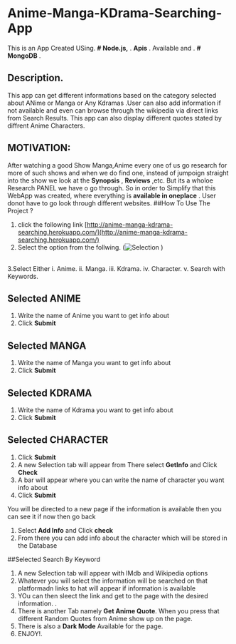 ﻿# Anime-Manga-KDrama-Searching-App
This is an App Created USing.
**# Node.js,** .
**Apis** .
Available and .
**# MongoDB** . 
## Description.
This app can get different informations based on the category selected about ANime or Manga or Any Kdramas .User can also add information if not available and even can browse through the wikipedia via direct links from Search Results. This app can also display different quotes stated by diffrent Anime Characters.

## MOTIVATION:
After watching a good Show Manga,Anime every one of us go research for more of such shows and when we do find one, instead of jumpoign straight into the show we look at the **Synopsis** , **Reviews** ,etc. But its a wholoe Research PANEL we have o go through.
So in order to Simplify that this WebApp was created, where everything is **available in oneplace** . User donot have to go look through different websites.
##How To Use The Project ?
1. click the following link [http://anime-manga-kdrama-searching.herokuapp.com/](http://anime-manga-kdrama-searching.herokuapp.com/)
2. Select the option from the follwing.
  (![Selection](https://user-images.githubusercontent.com/92802892/172529451-e3768840-8770-4f2b-b6f8-09afb710ea46.png)
  )
<br>
3.Select Either 
  i.   Anime.
  ii.  Manga.
  iii. Kdrama.
  iv.  Character.
  v.   Search with Keywords.
  
 ## Selected ANIME
 1. Write the name of Anime you want to get info about
 2. Click **Submit**
 
 ## Selected MANGA
 1. Write the name of Manga you want to get info about
 2. Click **Submit**

## Selected KDRAMA
 1. Write the name of Kdrama you want to get info about
 2. Click **Submit**

## Selected CHARACTER
 1. Click **Submit**
 2. A new Selection tab will appear from There select **GetInfo** and Click **Check**
 3. A bar will appear where you can write the name of character you want info about
 4. Click **Submit**
 
 You will be directed to a new page if the information is available then you can see it if now then go back
 1. Select **Add Info** and Click **check**
 2. From there you can add info about the character which will be stored in the Database 

##Selected Search By Keyword
 1. A new Selection tab will appear with IMdb and Wikipedia options
 2. Whatever you will select the information will be searched on that platformadn links to hat will appear if information is available
 3. YOu can then sleect the link and get to the page with the desired information.
  .<br>
4. There is another Tab namely **Get Anime Quote**.
    When you press that different Random Quotes from Anime show up on the page.
5. There is also a **Dark Mode** Available for the page.
6. ENJOY!.
